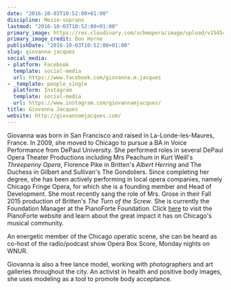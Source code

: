 ```yaml
---
date: "2016-10-03T10:52:00+01:00"
discipline: Mezzo-soprano
lastmod: "2016-10-03T10:52:00+01:00"
primary_image: https://res.cloudinary.com/schmopera/image/upload/v1545409169/media/webhook-uploads/1475488290140/2016-10-03---Giovanna-Jacques.jpg.jpg
primary_image_credit: Don Horne
publishDate: "2016-10-03T10:52:00+01:00"
slug: giovanna-jacques
social_media:
- platform: Facebook
  template: social-media
  url: https://www.facebook.com/giovanna.m.jacques
- _template: people_single
  platform: Instagram
  template: social-media
  url: https://www.instagram.com/giovannamjacques/
title: Giovanna Jacques
website: http://giovannamjacques.com/
---
```


Giovanna was born in San Francisco and raised in La-Londe-les-Maures, France. In 2009, she moved to Chicago to pursue a BA in Voice Performance from DePaul University. She performed roles in several DePaul Opera Theater Productions including Mrs Peachum in Kurt Weill's *Threepenny Opera*, Florence Pike in Britten's *Albert Herring* and The Duchess in Gilbert and Sullivan's The Gondoliers. Since completing her degree, she has been actively performing in local opera companies, namely Chicago Fringe Opera, for which she is a founding member and Head of Development. She most recently sang the role of Mrs. Grose in their Fall 2015 production of Britten's *The Turn of the Screw*. She is currently the Foundation Manager at the PianoForte Foundation. Click [here](https://www.pianofortefoundation.org/) to visit the PianoForte website and learn about the great impact it has on Chicago's musical community.  

An energetic member of the Chicago operatic scene, she can be heard as co-host of the radio/podcast show Opera Box Score, Monday nights on WNUR. 

Giovanna is also a free lance model, working with photographers and art galleries throughout the city. An activist in health and positive body images, she uses modeling as a tool to promote body acceptance.
